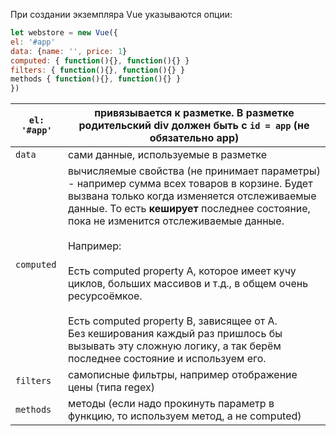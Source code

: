 При создании экземпляра Vue указываются опции:

```js
let webstore = new Vue({
el: '#app'
data: {name: '', price: 1}
computed: { function(){}, function(){} }
filters: { function(){}, function(){} }
methods { function(){}, function(){} }
})
```

| `el: '#app'`<br> | привязывается к разметке. В разметке родительский div должен быть с `id = app` (не обязательно app)                                                                                                                                                                                                                                                                                                                                                                                                                                               |
| ---------------- | ------------------------------------------------------------------------------------------------------------------------------------------------------------------------------------------------------------------------------------------------------------------------------------------------------------------------------------------------------------------------------------------------------------------------------------------------------------------------------------------------------------------------------------------------- |
| `data`           | сами данные, используемые в разметке                                                                                                                                                                                                                                                                                                                                                                                                                                                                                                              |
| `computed`       | вычисляемые свойства (не принимает параметры) - например сумма всех товаров в корзине. Будет вызвана только когда изменяется отслеживаемые данные. То есть **кеширует** последнее состояние, пока не изменится отслеживаемые данные.<br><br>Например:<br><br>Есть computed property A, которое имеет кучу циклов, больших массивов и т.д., в общем очень ресурсоёмкое.<br><br>Есть computed property B, зависящее от A. <br>Без кеширования каждый раз пришлось бы вызывать эту сложную логику, а так берём последнее состояние и используем его. |
| `filters`        | самописные фильтры, например отображение цены (типа regex)                                                                                                                                                                                                                                                                                                                                                                                                                                                                                        |
| `methods`        | методы (если надо прокинуть параметр в функцию, то используем метод, а не computed)                                                                                                                                                                                                                                                                                                                                                                                                                                                               |








